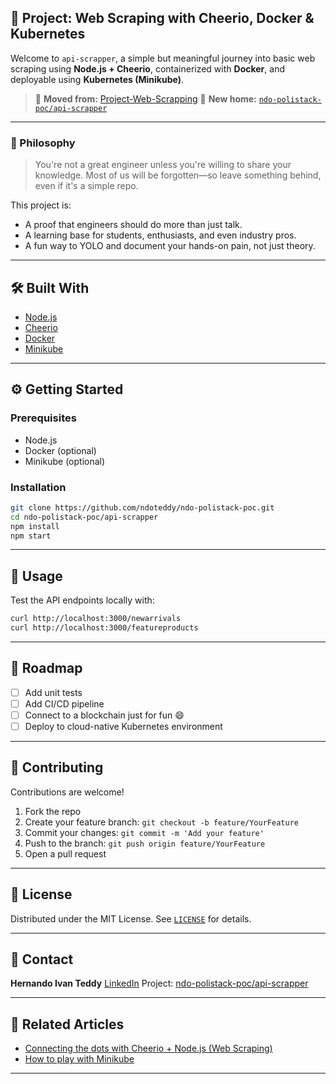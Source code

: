 
## 🚀 Project: Web Scraping with Cheerio, Docker & Kubernetes

Welcome to `api-scrapper`, a simple but meaningful journey into basic web scraping using **Node.js + Cheerio**, containerized with **Docker**, and deployable using **Kubernetes (Minikube)**.

> 🔁 **Moved from:** [Project-Web-Scrapping](https://github.com/ndoteddy/Project-Web-Scrapping)
> 🔗 **New home:** [`ndo-polistack-poc/api-scrapper`](https://github.com/ndoteddy/ndo-polistack-poc/tree/main/api-scrapper)

---

### 📜 Philosophy

> You're not a great engineer unless you're willing to share your knowledge.
> Most of us will be forgotten—so leave something behind, even if it's a simple repo.

This project is:

* A proof that engineers should do more than just talk.
* A learning base for students, enthusiasts, and even industry pros.
* A fun way to YOLO and document your hands-on pain, not just theory.

---

## 🛠 Built With

* [Node.js](https://nodejs.org/)
* [Cheerio](https://cheerio.js.org/)
* [Docker](https://www.docker.com/)
* [Minikube](https://minikube.sigs.k8s.io/)

---

## ⚙️ Getting Started

### Prerequisites

* Node.js
* Docker (optional)
* Minikube (optional)

### Installation

```bash
git clone https://github.com/ndoteddy/ndo-polistack-poc.git
cd ndo-polistack-poc/api-scrapper
npm install
npm start
```

---

## 🧪 Usage

Test the API endpoints locally with:

```bash
curl http://localhost:3000/newarrivals
curl http://localhost:3000/featureproducts
```

---

## 🧭 Roadmap

* [ ] Add unit tests
* [ ] Add CI/CD pipeline
* [ ] Connect to a blockchain just for fun 😄
* [ ] Deploy to cloud-native Kubernetes environment

---

## 🤝 Contributing

Contributions are welcome!

1. Fork the repo
2. Create your feature branch: `git checkout -b feature/YourFeature`
3. Commit your changes: `git commit -m 'Add your feature'`
4. Push to the branch: `git push origin feature/YourFeature`
5. Open a pull request

---

## 📄 License

Distributed under the MIT License. See [`LICENSE`](LICENSE) for details.

---

## 👤 Contact

**Hernando Ivan Teddy**
[LinkedIn](https://www.linkedin.com/in/hernandoivanteddy/)
Project: [ndo-polistack-poc/api-scrapper](https://github.com/ndoteddy/ndo-polistack-poc/tree/main/api-scrapper)

---

## 📝 Related Articles

* [Connecting the dots with Cheerio + Node.js (Web Scraping)](https://medium.com/scriptkiddiez/connecting-the-dot-with-cherrio-web-scrapping-f8f915f8a359)
* [How to play with Minikube](https://medium.com/scriptkiddiez/how-to-play-with-minikube-3491dbac30f)

---


